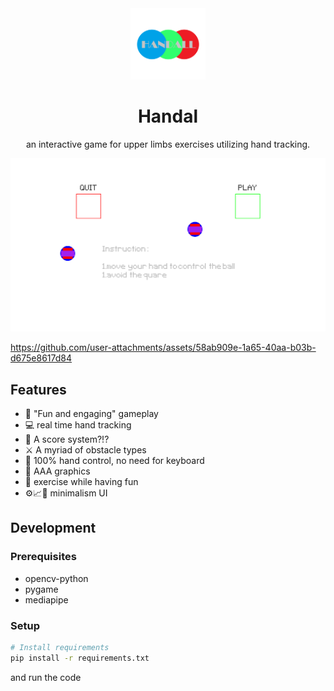 <div align="center">
  <img src="title.png" alt="Logo" width="120" />
  <h1>Handal</h1>
  <p>an interactive game for upper limbs exercises utilizing hand tracking.</p>

  
</div>

<div align="center">
  <img src="pic.png" alt="Screenshot" width="800" />
</div>



https://github.com/user-attachments/assets/58ab909e-1a65-40aa-b03b-d675e8617d84



## Features

- 🎲 "Fun and engaging" gameplay
- 💻 real time hand tracking
- 💯 A score system?!?
- ⚔️ A myriad of obstacle types
- 👋 100% hand control, no need for keyboard
- 📸 AAA graphics
- 🎯 exercise while having fun
- ⚙️📈🗿 minimalism UI


## Development

### Prerequisites

- opencv-python
- pygame
- mediapipe

### Setup

```bash
# Install requirements 
pip install -r requirements.txt
```
and run the code
